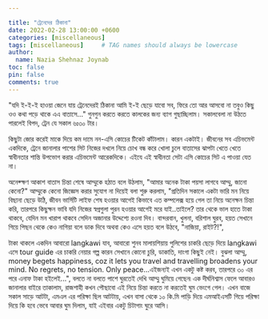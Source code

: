 ```yaml
---

title: "ট্রেনেদের ঠিকানা"
date: 2022-02-28 13:00:00 +0600
categories: [miscellaneous]
tags: [miscellaneous]     # TAG names should always be lowercase
author:
  name: Nazia Shehnaz Joynab
toc: false
pin: false
comments: true
---
```


"যদি ই-ই-ই হাওয়া জেনে যায় ট্রেনেদেরই ঠিকানা
আমি ই-ই ছেড়ে যাবো সব, ফিরে তো আর আসবো না
তবুও কিছু ওও কথা পড়ে থাকে এএ বাতাসে..." গুনগুন করতে করতে কালকের জন্য ব্যাগ গুছাচ্ছিলাম। সকালবেলা না উঠতে পারলেই বিপদ, ট্রেন যে সকাল ৬ঃ৩০ টার। 

কিছুটা জোর করেই মাকে দিয়ে কম দামে নন-এসি কোচের টিকেট কাঁটালাম। কারন একটাই। জীবনের সব এচিভমেন্ট একদিকে, ট্রেনে জানালার পাশের সিট নিজের দখলে নিয়ে চোখ বন্ধ করে খোলা চুলে বাতাসের ঝাপটা খেতে খেতে স্বাধীনতার শান্তি উপভোগ করার এচিভমেন্ট আরেকদিকে। এইযে এই স্বাধীনতা সেটা এসি কোচের সিট এ পাওয়া যেত না। 

অনেক্ক্ষণ আকাশ বাতাস চিন্তা শেষে আম্মুকে হঠাত বলে উঠলাম, "আমার অনেক টাকা পয়সা লাগবে আম্মু, জানো কেনো?"  আম্মুকে কেনো জিজ্ঞেস করার সুযোগ না দিয়েই বলা শুরু করলাম, "প্রতিদিন সকালে একটা ভারি মন নিয়ে বিছানা ছেড়ে উঠি, জীবন ভার্সিটি লাইফ শেষ হওয়ার আগেই কিভাবে এত কম্পলেক্স হয়ে গেল তা নিয়ে অনেক্ষন চিন্তা করি, তারপরে কিছুক্ষন ভাবি যদি নিজের স্বপ্নগুলা পুরন হওয়ার আগেই মরে যাই..তাইলে? তার থেকে ভাল হাতে টাকা থাকবে, যেদিন মন খারাপ থাকবে সেদিন অজানার উদ্দেশ্যে রওনা দিব। বান্দরবান, খুলনা, বরিশাল ঘুরব, হয়ত সেখানে গিয়ে পিছন থেকে কেও নাগিয়া বলে ডাক দিবে অথবা কেও এসে হয়ত বলে উঠবে, "নাজিয়া, রাইট?!", 

টাকা থাকলে একদিন আবারো langkawi যাব, আবারো শুনব মালায়শিয়ায় পুলিশের চাকরি ছেড়ে দিয়ে langkawi এসে tour guide এর চাকরি নেয়ার গল্প কারন সেখানে কোনো  চুরি, ডাকাতি, দাংগা কিছুই নেই। বুঝলা আম্মু, money begets happiness, coz it lets you travel and travelling broadens your mind. No regrets, no tension. Only peace...এইজন্যই এখন একটু কষ্ট করব, তারপরে ৩০ এর পরে এনাফ টাকা হইলেই...", বলতে না বলতে পাশে ঘুরতেই দেখি আম্মু ঘুমিয়ে গেছেন৷ এক দীর্ঘনিশ্বাস ফেলে আবারও জানালার বাইরে তাকালাম, রাজশাহী কখন পৌছাবো এই নিয়ে চিন্তা করতে না করতেই ঘুম ভেংগে গেল। এখন বাজে সকাল সাড়ে আটটা, এমএল এর পরিক্ষা ছিল আটটায়, এখন বাসা থেকে ১০ কি.মি পাড়ি দিয়ে এমআইএসটি গিয়ে পরিক্ষা দিয়ে কি হবে ভেবে আবার ঘুম দিলাম, যাই এইবার একটু চিটাগাং ঘুরে আসি।
